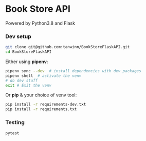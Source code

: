 # Book Store API
Powered by Python3.8 and Flask

### Dev setup

```sh
git clone git@github.com:tanwinn/BookStoreFlaskAPI.git
cd BookStoreFlaskAPI
```

Either using __pipenv__:
```sh
pipenv sync --dev  # install dependencies with dev packages
pipenv shell  # activate the venv
# do dev stuff
exit # Exit the venv
```

Or __pip__ & your choice of venv tool:
```sh
pip install -r requirements-dev.txt
pip install -r requirements.txt
```


### Testing
```sh
pytest
```
